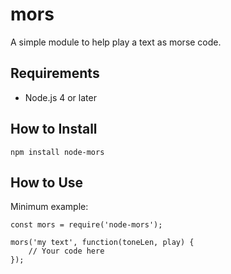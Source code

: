 # mors
A simple module to help play a text as morse code.

## Requirements
- Node.js 4 or later

## How to Install
`npm install node-mors`

## How to Use
Minimum example: 

```
const mors = require('node-mors');

mors('my text', function(toneLen, play) {
	// Your code here
});
```